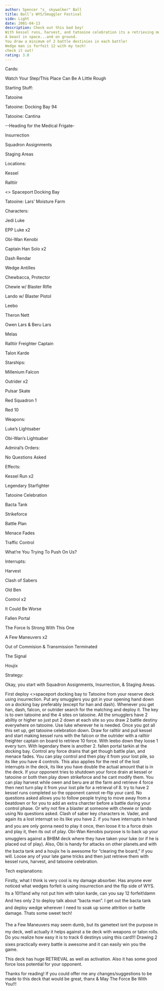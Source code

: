 ```yaml
---
author: Spencer "s_ skywalker" Ball
title: Ball’s WYS/Smuggler Festival
side: Light
date: 2001-04-13
description: Check out this bad boy!
With kessel runs, harvest, and tatooine celebration its a retrieving monster!
A beast in space...and on ground.
You draw a minimum of 2 battle destinies in each battle!
Wedge man is forfeit 12 with my tech!
check it out!
rating: 3.0
---
```

Cards: 

Watch Your Step/This Place Can Be A Little Rough

Starting Stuff:

Tatooine
Tatooine: Docking Bay 94
Tatooine: Cantina
--Heading for the Medical Frigate-
Insurrection
Squadron Assignments
Staging Areas


Locations:

Kessel
Ralltiir
<> Spaceport Docking Bay
Tatooine: Lars’ Moisture Farm


Characters:

Jedi Luke
EPP Luke x2
Obi-Wan Kenobi
Captain Han Solo x2
Dash Rendar
Wedge Antilles
Chewbacca, Protector
Chewie w/ Blaster Rifle
Lando w/ Blaster Pistol
Leebo
Theron Nett
Owen Lars & Beru Lars
Melas
Ralltiir Freighter Captain 
Talon Karde


Starships:

Millenium Falcon
Outrider x2
Pulsar Skate
Red Squadron 1
Red 10


Weapons:

Luke’s Lightsaber
Obi-Wan’s Lightsaber


Admiral’s Orders:

No Questions Asked


Effects:

Kessel Run x2
Legendary Starfighter 
Tatooine Celebration
Bacta Tank
Strikeforce
Battle Plan
Menace Fades
Traffic Control
What’re You Trying To Push On Us?


Interrupts:

Harvest
Clash of Sabers
Old Ben
Control x2
It Could Be Worse
Fallen Portal
The Force Is Strong With This One
A Few Maneuvers x2
Out of Commision & Transmission Terminated
The Signal
Houjix



Strategy: 

Okay, you start with Squadron Assignments, Insurrection, & Staging Areas.
First deploy <>spaceport docking bay to Tatooine from your reserve deck using insurrection. Put any smugglers you got in your opening hand down on a docking bay preferably (except for han and dash). Whenever you get han, dash, falcon, or outrider search for the matching and deploy it. The key is to own tatooine and the 4 sites on tatooine. All the smugglers have 2 abiltiy or higher so just put 2 down at each site so you draw 2 battle destiny everywhere on tatooine. Use luke wherever he is needed. Once you got all this set up, get tatooine celebration down. Draw for ralltiir and pull kessel and start making kessel runs with the falcon or the outrider with a ralltiir freighter captain on board to retrieve 10 force. With leebo down they loose 1 every turn. With legendary there is another 2. fallen portal tarkin at the docking bay. Control any force drains that get though battle plan, and menace fades. You can play control and then play it from your lost pile, so its like you have 4 controls. This also applies for the rest of the lost interrupts in the deck, its like you have double the actual amount that is in the deck. If your opponent tries to shutdown your force drain at kessel or tatooine or both then play down strikeforce and he cant modify them. You can play harvest while owen and beru are at the farm and retrieve 4 force then next turn play it from your lost pile for a retrieval of 8. try to have 2 kessel runs completed so the opponent cannot re-flip your card. No questions asked allows you to follow people trying to move away from a beatdown or for you to add an extra charcter before a battle during your control phase. Or why not fire a blaster at someone with chewie or lando using No questions asked. Clash of saber key characters ie. Vader, and again its a lost interrupt so its like you have 2. if you have interrupts in hand and you are only gonna need to play it once, then loose it to a force drain and play it, then its out of play. Obi-Wan Kenobis purpose is to back up your smugglers against a BHBM deck where they have taken your luke (or if he is placed out of play). Also, Obi is handy for attacks on other planets.and with the bacta tank and a houjix he is awesome for ”clearing the board,” if you will. Loose any of your late game tricks and then just retrieve them with kessel runs, harvest, and tatooine celebration.

Tech explanations:

Firstly, what I think is very cool is my damage absorber. Has anyone ever noticed what wedges forfeit is using insurrection and the flip side of WYS. Its a 10!!!and why not put him with talon karde, can you say 12 forfeit!damn And hes only 2 to deploy talk about ”bacta man”. I get out the bacta tank and deploy wedge wherever I need to soak up some attrition or battle damage. Thats some sweet tech!

The a Few Maneuvers may seem dumb, but its gametext isnt the purpose in my deck, well actually it helps against a tie deck with weapons or talon rolls. Do you realize how easy it is to track 6 destinys using this card!!! Drawing 2 sixes practically every battle is awesome and it can easily win you the game.

This deck has huge RETRIEVAL as well as activation. Also it has some good force loss potential for your opponent.

Thanks for reading! If you could offer me any changes/suggestions to be made to this deck that would be great, thanx & May The Force Be With You!!!
